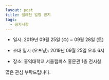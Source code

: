 ```yaml
---
layout: post
title: 셀레전 일정 공지
tags:
  - 공지사항
---
```


- 일시: 2019년 09월 25일 (수) ~ 09월 28일 (토)
- 초대 일시 (오프닝): 2019년 09월 25일 오후 6시

- 장소: 홍익대학교 서울캠퍼스 홍문관 1층 전시실

많은 관심 부탁드립니다.